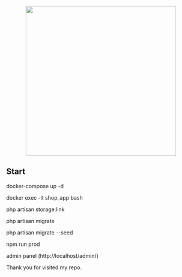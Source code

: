 <p align="center"><a href="https://laravel.com" target="_blank"><img src="https://raw.githubusercontent.com/laravel/art/master/logo-lockup/5%20SVG/2%20CMYK/1%20Full%20Color/laravel-logolockup-cmyk-red.svg" width="400"></a></p>

## Start

docker-compose up -d

docker exec -it shop_app bash

php artisan storage:link

php artisan migrate

php artisan migrate --seed

npm run prod

admin panel (http://localhost/admin/)

Thank you for visited my repo.

